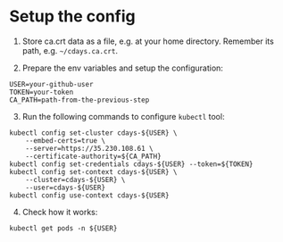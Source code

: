 # Setup the config

1. Store ca.crt data as a file, e.g. at your home directory. Remember its path, e.g. `~/cdays.ca.crt`.

2. Prepare the env variables and setup the configuration:
```
USER=your-github-user
TOKEN=your-token
CA_PATH=path-from-the-previous-step
```

3. Run the following commands to configure `kubectl` tool:
```
kubectl config set-cluster cdays-${USER} \
    --embed-certs=true \
    --server=https://35.230.108.61 \
    --certificate-authority=${CA_PATH}
kubectl config set-credentials cdays-${USER} --token=${TOKEN}
kubectl config set-context cdays-${USER} \
    --cluster=cdays-${USER} \
    --user=cdays-${USER}
kubectl config use-context cdays-${USER}
```

4. Check how it works:

```
kubectl get pods -n ${USER}
```
